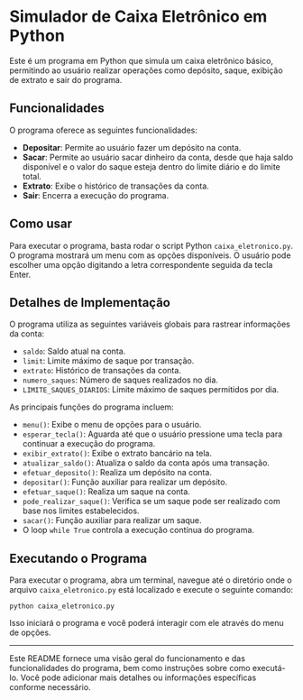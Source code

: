 
# Simulador de Caixa Eletrônico em Python

Este é um programa em Python que simula um caixa eletrônico básico, permitindo ao usuário realizar operações como depósito, saque, exibição de extrato e sair do programa.

## Funcionalidades

O programa oferece as seguintes funcionalidades:

- **Depositar**: Permite ao usuário fazer um depósito na conta.
- **Sacar**: Permite ao usuário sacar dinheiro da conta, desde que haja saldo disponível e o valor do saque esteja dentro do limite diário e do limite total.
- **Extrato**: Exibe o histórico de transações da conta.
- **Sair**: Encerra a execução do programa.

## Como usar

Para executar o programa, basta rodar o script Python `caixa_eletronico.py`. O programa mostrará um menu com as opções disponíveis. O usuário pode escolher uma opção digitando a letra correspondente seguida da tecla Enter.

## Detalhes de Implementação

O programa utiliza as seguintes variáveis globais para rastrear informações da conta:

- `saldo`: Saldo atual na conta.
- `limit`: Limite máximo de saque por transação.
- `extrato`: Histórico de transações da conta.
- `numero_saques`: Número de saques realizados no dia.
- `LIMITE_SAQUES_DIARIOS`: Limite máximo de saques permitidos por dia.

As principais funções do programa incluem:

- `menu()`: Exibe o menu de opções para o usuário.
- `esperar_tecla()`: Aguarda até que o usuário pressione uma tecla para continuar a execução do programa.
- `exibir_extrato()`: Exibe o extrato bancário na tela.
- `atualizar_saldo()`: Atualiza o saldo da conta após uma transação.
- `efetuar_deposito()`: Realiza um depósito na conta.
- `depositar()`: Função auxiliar para realizar um depósito.
- `efetuar_saque()`: Realiza um saque na conta.
- `pode_realizar_saque()`: Verifica se um saque pode ser realizado com base nos limites estabelecidos.
- `sacar()`: Função auxiliar para realizar um saque.
- O loop `while True` controla a execução contínua do programa.

## Executando o Programa

Para executar o programa, abra um terminal, navegue até o diretório onde o arquivo `caixa_eletronico.py` está localizado e execute o seguinte comando:

```
python caixa_eletronico.py
```

Isso iniciará o programa e você poderá interagir com ele através do menu de opções.

--- 

Este README fornece uma visão geral do funcionamento e das funcionalidades do programa, bem como instruções sobre como executá-lo. Você pode adicionar mais detalhes ou informações específicas conforme necessário.